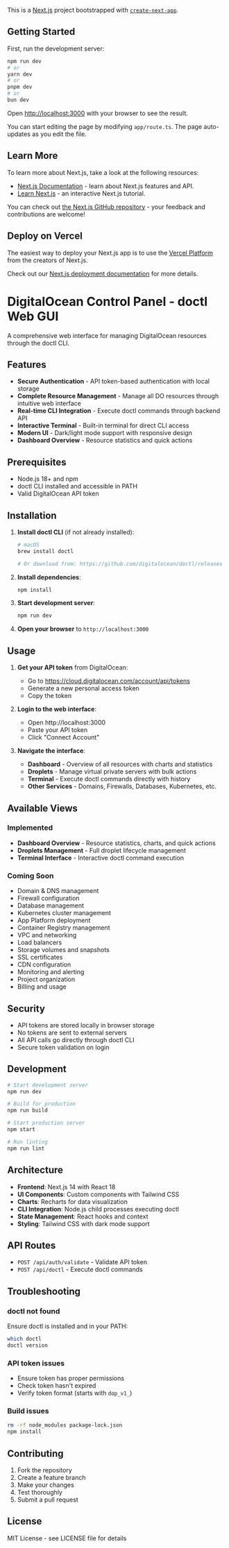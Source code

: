 This is a [Next.js](https://nextjs.org) project bootstrapped with [`create-next-app`](https://nextjs.org/docs/app/api-reference/create-next-app).

## Getting Started

First, run the development server:

```bash
npm run dev
# or
yarn dev
# or
pnpm dev
# or
bun dev
```

Open [http://localhost:3000](http://localhost:3000) with your browser to see the result.

You can start editing the page by modifying `app/route.ts`. The page auto-updates as you edit the file.

## Learn More

To learn more about Next.js, take a look at the following resources:

- [Next.js Documentation](https://nextjs.org/docs) - learn about Next.js features and API.
- [Learn Next.js](https://nextjs.org/learn) - an interactive Next.js tutorial.

You can check out [the Next.js GitHub repository](https://github.com/vercel/next.js) - your feedback and contributions are welcome!

## Deploy on Vercel

The easiest way to deploy your Next.js app is to use the [Vercel Platform](https://vercel.com/new?utm_medium=default-template&filter=next.js&utm_source=create-next-app&utm_campaign=create-next-app-readme) from the creators of Next.js.

Check out our [Next.js deployment documentation](https://nextjs.org/docs/app/building-your-application/deploying) for more details.

# DigitalOcean Control Panel - doctl Web GUI

A comprehensive web interface for managing DigitalOcean resources through the doctl CLI.

## Features

- **Secure Authentication** - API token-based authentication with local storage
- **Complete Resource Management** - Manage all DO resources through intuitive web interface
- **Real-time CLI Integration** - Execute doctl commands through backend API
- **Interactive Terminal** - Built-in terminal for direct CLI access
- **Modern UI** - Dark/light mode support with responsive design
- **Dashboard Overview** - Resource statistics and quick actions

## Prerequisites

- Node.js 18+ and npm
- doctl CLI installed and accessible in PATH
- Valid DigitalOcean API token

## Installation

1. **Install doctl CLI** (if not already installed):
   ```bash
   # macOS
   brew install doctl
   
   # Or download from: https://github.com/digitalocean/doctl/releases
   ```

2. **Install dependencies**:
   ```bash
   npm install
   ```

3. **Start development server**:
   ```bash
   npm run dev
   ```

4. **Open your browser** to `http://localhost:3000`

## Usage

1. **Get your API token** from DigitalOcean:
   - Go to https://cloud.digitalocean.com/account/api/tokens
   - Generate a new personal access token
   - Copy the token

2. **Login to the web interface**:
   - Open http://localhost:3000
   - Paste your API token
   - Click "Connect Account"

3. **Navigate the interface**:
   - **Dashboard** - Overview of all resources with charts and statistics
   - **Droplets** - Manage virtual private servers with bulk actions
   - **Terminal** - Execute doctl commands directly with history
   - **Other Services** - Domains, Firewalls, Databases, Kubernetes, etc.

## Available Views

### Implemented
- **Dashboard Overview** - Resource statistics, charts, and quick actions
- **Droplets Management** - Full droplet lifecycle management
- **Terminal Interface** - Interactive doctl command execution

### Coming Soon
- Domain & DNS management
- Firewall configuration
- Database management
- Kubernetes cluster management
- App Platform deployment
- Container Registry management
- VPC and networking
- Load balancers
- Storage volumes and snapshots
- SSL certificates
- CDN configuration
- Monitoring and alerting
- Project organization
- Billing and usage

## Security

- API tokens are stored locally in browser storage
- No tokens are sent to external servers
- All API calls go directly through doctl CLI
- Secure token validation on login

## Development

```bash
# Start development server
npm run dev

# Build for production
npm run build

# Start production server
npm start

# Run linting
npm run lint
```

## Architecture

- **Frontend**: Next.js 14 with React 18
- **UI Components**: Custom components with Tailwind CSS
- **Charts**: Recharts for data visualization
- **CLI Integration**: Node.js child processes executing doctl
- **State Management**: React hooks and context
- **Styling**: Tailwind CSS with dark mode support

## API Routes

- `POST /api/auth/validate` - Validate API token
- `POST /api/doctl` - Execute doctl commands

## Troubleshooting

### doctl not found
Ensure doctl is installed and in your PATH:
```bash
which doctl
doctl version
```

### API token issues
- Ensure token has proper permissions
- Check token hasn't expired
- Verify token format (starts with `dop_v1_`)

### Build issues
```bash
rm -rf node_modules package-lock.json
npm install
```

## Contributing

1. Fork the repository
2. Create a feature branch
3. Make your changes
4. Test thoroughly
5. Submit a pull request

## License

MIT License - see LICENSE file for details
